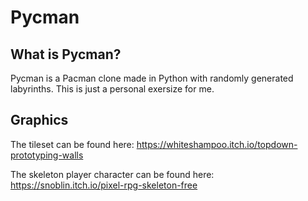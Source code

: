 # Pycman

## What is Pycman?

Pycman is a Pacman clone made in Python with randomly generated labyrinths. This is just a personal exersize for me.

## Graphics

The tileset can be found here: https://whiteshampoo.itch.io/topdown-prototyping-walls

The skeleton player character can be found here: https://snoblin.itch.io/pixel-rpg-skeleton-free
